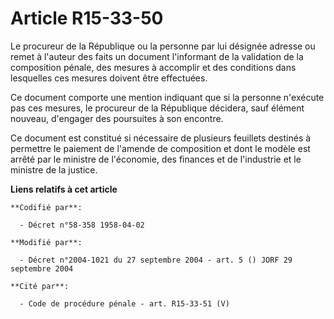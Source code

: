 # Article R15-33-50

Le procureur de la République ou la personne par lui désignée adresse ou remet à l'auteur des faits un document l'informant
de la validation de la composition pénale, des mesures à accomplir et des conditions dans lesquelles ces mesures doivent être
effectuées.

Ce document comporte une mention indiquant que si la personne n'exécute pas ces mesures, le procureur de la République
décidera, sauf élément nouveau, d'engager des poursuites à son encontre.

Ce document est constitué si nécessaire de plusieurs feuillets destinés à permettre le paiement de l'amende de composition et
dont le modèle est arrêté par le ministre de l'économie, des finances et de l'industrie et le ministre de la justice.

**Liens relatifs à cet article**

	**Codifié par**:

	  - Décret n°58-358 1958-04-02

	**Modifié par**:

	  - Décret n°2004-1021 du 27 septembre 2004 - art. 5 () JORF 29 septembre 2004

	**Cité par**:

	  - Code de procédure pénale - art. R15-33-51 (V)
